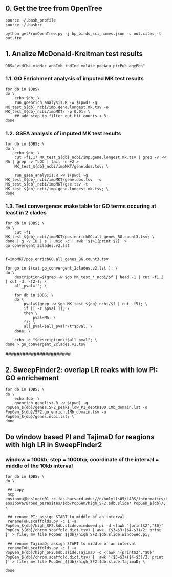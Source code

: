 
## 0. Get the tree from OpenTree
```
source ~/.bash_profile
source ~/.bashrc

python getFromOpenTree.py -j bp_birds_sci_names.json -c out.cites -t out.tre
```


## 1. Analize McDonald-Kreitman test results
```
DBS="vidCha vidMac anoImb indInd molAte poeAcu picPub agePho"
```


### 1.1. GO Enrichment analysis of imputed MK test results
```
for db in $DBS\
do \
	echo $db; \
	run_goenrich_analysis.R -w $(pwd) -g  MK_test_${db}_ncbi/imp.gene.longest.mk.tsv -o MK_test_${db}_ncbi/impMKT/ -p 0.01; \
	## add step to filter out Hit counts < 3:
done
```


### 1.2. GSEA analysis of imputed MK test results
```
for db in $DBS; \
do \
	echo $db; \
	cut -f1,17 MK_test_${db}_ncbi/imp.gene.longest.mk.tsv | grep -v -w NA | grep -v ^LOC | tail -n +2 > 
	MK_test_${db}_ncbi/impMKT/gene.dos.tsv; \

	run_gsea_analysis.R -w $(pwd) -g  MK_test_${db}_ncbi/impMKT/gene.dos.tsv  -o MK_test_${db}_ncbi/impMKT/gse.tsv -t MK_test_${db}_ncbi/imp.gene.longest.mk.tsv; \
done
```


### 1.3. Test convergence: make table for GO terms occuring at least in 2 clades
```
for db in $DBS; \
do \
	cut -f1 MK_test_${db}_ncbi/impMKT/pos.enrichGO.all_genes_BG.count3.tsv; \
done | g -v ID | s | uniq -c | awk '$1>1{print $2}' > go_convergent_2clades.v2.lst


f=impMKT/pos.enrichGO.all_genes_BG.count3.tsv

for go in $(cat go_convergent_2clades.v2.lst ); \
do \
	description=$(grep -w $go MK_test_*_ncbi/$f | head -1 | cut -f1,2 | cut -d: -f2-); \
	all_pval=''; \
	
	for db in $DBS; \
	do \
		pval=$(grep -w $go MK_test_${db}_ncbi/$f | cut -f5); \
		if [[ -z $pval ]]; \
		then \
			pval=NA; \
		fi; \
		all_pval=$all_pval"\t"$pval; \
	done; \

	echo -e "$description\t$all_pval"; \
done > go_convergent_2clades.v2.tsv
```



#######################

## 2. SweepFinder2: overlap LR reaks with low PI: GO enrichement
```
for db in $DBS; \
do \
	echo $db; \
	goenrich_genelist.R -w $(pwd) -g PopGen_${db}/genes.SF2_peaks_low_PI_depth100.1Mb_domain.lst -o  PopGen_${db}/SF2.go_enrich.1Mb_domain.tsv -u PopGen_${db}/genes.ncbi.lst; \
done
```





## Do window based PI and TajimaD for reagions with high LR in SweepFinder2

### window = 100kb; step = 1000bp; coordinate of the interval = middle of the 10kb interval
```
for db in $DBS; \
do \

 ## copy
 scp eosipova@boslogin01.rc.fas.harvard.edu://n/holylfs05/LABS/informatics/Lab/project-eosipova/Brood_parasites/$db/PopGen/high_SF2.$db.slide* PopGen_${db}/; \
 
 ## rename PI; assign START to middle of an interval
 renameToHLscaffolds.py -c 1 -a PopGen_${db}/high_SF2.$db.slide.windowed.pi -d <(awk '{print$2","$0}' PopGen_${db}/chrom.scaffold.dict.tsv) | awk '{$3=$3+($4-$3)/2; print }' > file; mv file PopGen_${db}/high_SF2.$db.slide.windowed.pi;

 ## rename TajimaD; assign START to middle of an interval
 renameToHLscaffolds.py -c 1 -a PopGen_${db}/high_SF2.$db.slide.TajimaD -d <(awk '{print$2","$0}' PopGen_${db}/chrom.scaffold.dict.tsv) |  awk '{$3=$3+($4-$3)/2; print }' > file; mv file PopGen_${db}/high_SF2.$db.slide.TajimaD; \

done
```





